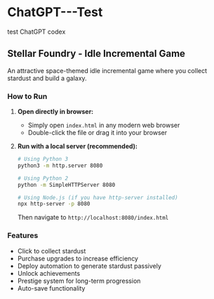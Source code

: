 # ChatGPT---Test
test ChatGPT codex

## Stellar Foundry - Idle Incremental Game

An attractive space-themed idle incremental game where you collect stardust and build a galaxy.

### How to Run

1. **Open directly in browser:**
   - Simply open `index.html` in any modern web browser
   - Double-click the file or drag it into your browser

2. **Run with a local server (recommended):**
   ```bash
   # Using Python 3
   python3 -m http.server 8080
   
   # Using Python 2
   python -m SimpleHTTPServer 8080
   
   # Using Node.js (if you have http-server installed)
   npx http-server -p 8080
   ```
   Then navigate to `http://localhost:8080/index.html`

### Features

- Click to collect stardust
- Purchase upgrades to increase efficiency
- Deploy automation to generate stardust passively
- Unlock achievements
- Prestige system for long-term progression
- Auto-save functionality
